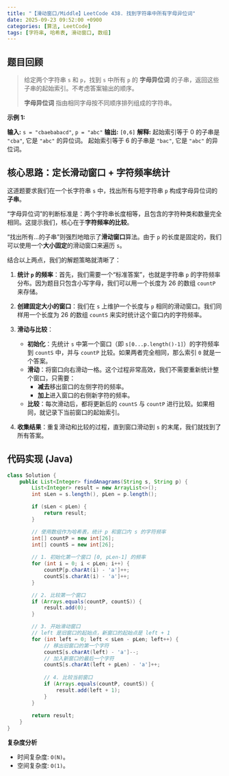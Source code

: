 ```yaml
---
title: "【滑动窗口/Middle】LeetCode 438. 找到字符串中所有字母异位词"
date: 2025-09-23 09:52:00 +0900
categories: [算法, LeetCode]
tags: [字符串, 哈希表, 滑动窗口, 数组]
---
```


## 题目回顾

> 给定两个字符串 `s` 和 `p`，找到 `s` 中所有 `p` 的 **字母异位词** 的子串，返回这些子串的起始索引。不考虑答案输出的顺序。
>
> **字母异位词** 指由相同字母按不同顺序排列组成的字符串。

**示例 1:**

**输入:** `s = "cbaebabacd"`, `p = "abc"`
**输出:** `[0,6]`
**解释:**
起始索引等于 0 的子串是 `"cba"`, 它是 `"abc"` 的异位词。
起始索引等于 6 的子串是 `"bac"`, 它是 `"abc"` 的异位词。

## 核心思路：定长滑动窗口 + 字符频率统计

这道题要求我们在一个长字符串 `s` 中，找出所有与短字符串 `p` 构成字母异位词的**子串**。

“字母异位词”的判断标准是：两个字符串长度相等，且包含的字符种类和数量完全相同。这提示我们，核心在于**字符频率的比较**。

“找出所有...的子串”则强烈地暗示了**滑动窗口**算法。由于 `p` 的长度是固定的，我们可以使用一个**大小固定**的滑动窗口来遍历 `s`。

结合以上两点，我们的解题策略就清晰了：

1.  **统计 `p` 的频率**：首先，我们需要一个“标准答案”，也就是字符串 `p` 的字符频率分布。因为题目只包含小写字母，我们可以用一个长度为 26 的数组 `countP` 来存储。

2.  **创建固定大小的窗口**：我们在 `s` 上维护一个长度与 `p` 相同的滑动窗口。我们同样用一个长度为 26 的数组 `countS` 来实时统计这个窗口内的字符频率。

3.  **滑动与比较**：
    * **初始化**：先统计 `s` 中第一个窗口（即 `s[0...p.length()-1]`）的字符频率到 `countS` 中，并与 `countP` 比较。如果两者完全相同，那么索引 `0` 就是一个答案。
    * **滑动**：将窗口向右滑动一格。这个过程非常高效，我们不需要重新统计整个窗口，只需要：
        * **减去**移出窗口的左侧字符的频率。
        * **加上**进入窗口的右侧新字符的频率。
    * **比较**：每次滑动后，都将更新后的 `countS` 与 `countP` 进行比较。如果相同，就记录下当前窗口的起始索引。

4.  **收集结果**：重复滑动和比较的过程，直到窗口滑动到 `s` 的末尾，我们就找到了所有答案。

## 代码实现 (Java)
```java
class Solution {
    public List<Integer> findAnagrams(String s, String p) {
        List<Integer> result = new ArrayList<>();
        int sLen = s.length(), pLen = p.length();

        if (sLen < pLen) {
            return result;
        }

        // 使用数组作为哈希表，统计 p 和窗口内 s 的字符频率
        int[] countP = new int[26];
        int[] countS = new int[26];
        
        // 1. 初始化第一个窗口 [0, pLen-1] 的频率
        for (int i = 0; i < pLen; i++) {
            countP[p.charAt(i) - 'a']++;
            countS[s.charAt(i) - 'a']++;
        }

        // 2. 比较第一个窗口
        if (Arrays.equals(countP, countS)) {
            result.add(0);
        }

        // 3. 开始滑动窗口
        // left 是旧窗口的起始点，新窗口的起始点是 left + 1
        for (int left = 0; left < sLen - pLen; left++) {
            // 移出旧窗口的第一个字符
            countS[s.charAt(left) - 'a']--;
            // 加入新窗口的最后一个字符
            countS[s.charAt(left + pLen) - 'a']++;
            
            // 4. 比较当前窗口
            if (Arrays.equals(countP, countS)) {
                result.add(left + 1);
            }
        }
        
        return result;
    }
}
```

**复杂度分析**

- 时间复杂度: `O(N)`。
- 空间复杂度: `O(1)`。
